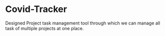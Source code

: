 # Covid-Tracker
Designed Project task management tool through which we can manage all
task of multiple projects at one place.

